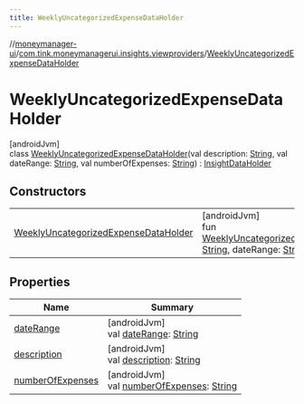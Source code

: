 ```yaml
---
title: WeeklyUncategorizedExpenseDataHolder
---
```

//[moneymanager-ui](../../../index.html)/[com.tink.moneymanagerui.insights.viewproviders](../index.html)/[WeeklyUncategorizedExpenseDataHolder](index.html)



# WeeklyUncategorizedExpenseDataHolder



[androidJvm]\
class [WeeklyUncategorizedExpenseDataHolder](index.html)(val description: [String](https://kotlinlang.org/api/latest/jvm/stdlib/kotlin/-string/index.html), val dateRange: [String](https://kotlinlang.org/api/latest/jvm/stdlib/kotlin/-string/index.html), val numberOfExpenses: [String](https://kotlinlang.org/api/latest/jvm/stdlib/kotlin/-string/index.html)) : [InsightDataHolder](../-insight-data-holder/index.html)



## Constructors


| | |
|---|---|
| [WeeklyUncategorizedExpenseDataHolder](-weekly-uncategorized-expense-data-holder.html) | [androidJvm]<br>fun [WeeklyUncategorizedExpenseDataHolder](-weekly-uncategorized-expense-data-holder.html)(description: [String](https://kotlinlang.org/api/latest/jvm/stdlib/kotlin/-string/index.html), dateRange: [String](https://kotlinlang.org/api/latest/jvm/stdlib/kotlin/-string/index.html), numberOfExpenses: [String](https://kotlinlang.org/api/latest/jvm/stdlib/kotlin/-string/index.html)) |


## Properties


| Name | Summary |
|---|---|
| [dateRange](date-range.html) | [androidJvm]<br>val [dateRange](date-range.html): [String](https://kotlinlang.org/api/latest/jvm/stdlib/kotlin/-string/index.html) |
| [description](description.html) | [androidJvm]<br>val [description](description.html): [String](https://kotlinlang.org/api/latest/jvm/stdlib/kotlin/-string/index.html) |
| [numberOfExpenses](number-of-expenses.html) | [androidJvm]<br>val [numberOfExpenses](number-of-expenses.html): [String](https://kotlinlang.org/api/latest/jvm/stdlib/kotlin/-string/index.html) |

